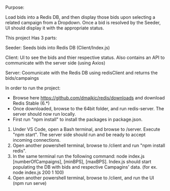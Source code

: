 Purpose:

Load bids into a Redis DB, and then display those bids upon selecting a related campaign from a Dropdown. Once a bid is resolved by the Seeder, UI should display it with the appropriate status.

This project Has 3 parts:

Seeder: Seeds bids into Redis DB (Client/Index.js)

Client: UI to see the bids and thier respective status. Also contains an API to communicate with the server side (using Axios)

Server: Coomunicate with the Redis DB using redisClient and returns the bids/campaings


In order to run the project:
- Browse here https://github.com/dmajkic/redis/downloads and download Redis Stable (6.*)
- Once downloaded, browse to the 64bit folder, and run redis-server. The server should now run locally.
- First run "npm install" to install the packages in package.json.

1) Under VS Code, open a Bash terminal, and browse to /server. Execute "npm start". The server side should run and be ready to accept incoming connections.
2) Open another powershell terminal, browse to /client and run "npm install redis".
3) In the same terminal run the following command: node index.js [numberOfCampaigns], [minBPS], [maxBPS]. Index.js should start populating the DB with bids and respective Campagins' data. (for ex. node index.js 200 1 100)
4) Open another powershell terminal, browse to /client, and run the UI (npm run serve)

